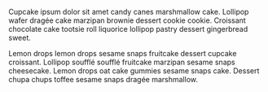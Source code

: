 
Cupcake ipsum dolor sit amet candy canes marshmallow cake. Lollipop wafer dragée cake marzipan brownie dessert cookie cookie. Croissant chocolate cake tootsie roll liquorice lollipop pastry dessert gingerbread sweet.&#x20;

Lemon drops lemon drops sesame snaps fruitcake dessert cupcake croissant. Lollipop soufflé soufflé fruitcake marzipan sesame snaps cheesecake. Lemon drops oat cake gummies sesame snaps cake. Dessert chupa chups toffee sesame snaps dragée marshmallow.

